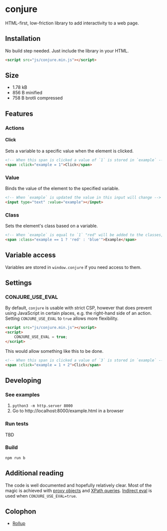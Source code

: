 # conjure

HTML-first, low-friction library to add interactivity to a web page.

## Installation

No build step needed. Just include the library in your HTML.

```html
<script src="js/conjure.min.js"></script>
```

## Size

- 1.78 kB
- 856 B minified
- 758 B brotli compressed

## Features

### Actions

#### Click

Sets a variable to a specific value when the element is clicked.

```html
<!-- When this span is clicked a value of `1` is stored in `example` -->
<span :click="example = 1">Click</span>
```

### Value

Binds the value of the element to the specified variable.

```html
<!-- When `example` is updated the value in this input will change -->
<input type="text" :value="example"></input>
```

### Class

Sets the element's class based on a variable.

```html
<!-- When `example` is equal to `1` "red" will be added to the classes, otherwise "blue" will be added to the classes -->
<span :class="example == 1 ? 'red' : 'blue'">Example</span>
```

## Variable access

Variables are stored in `window.conjure` if you need access to them.

## Settings

### CONJURE_USE_EVAL

By default, `conjure` is usable with strict CSP, however that does prevent using JavaScript in certain places, e.g. the right-hand side of an action. Setting `CONJURE_USE_EVAL` to `true` allows more flexibility.

```html
<script src="js/conjure.min.js"></script>
<script>
    CONJURE_USE_EVAL = true;
</script>
```

This would allow something like this to be done.

```html
<!-- When this span is clicked a value of `3` is stored in `example` -->
<span :click="example = 1 + 2">Click</span>
```

## Developing

### See examples

1. `python3 -m http.server 8000`
2. Go to http://localhost:8000/example.html in a browser

### Run tests

TBD

### Build

`npm run b`

## Additional reading

The code is well documented and hopefully relatively clear. Most of the magic is achieved with [proxy objects](https://developer.mozilla.org/en-US/docs/Web/JavaScript/Reference/Global_Objects/Proxy) and [XPath queries](https://denizaksimsek.com/2023/xpath/). [Indirect eval](https://developer.mozilla.org/en-US/docs/Web/JavaScript/Reference/Global_Objects/eval#using_indirect_eval) is used when `CONJURE_USE_EVAL=true`.

## Colophon

- [Rollup](https://rollupjs.org)
